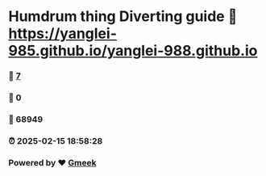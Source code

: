 # Humdrum thing Diverting guide :link: https://yanglei-985.github.io/yanglei-988.github.io 
### :page_facing_up: [7](https://yanglei-985.github.io/yanglei-988.github.io/tag.html) 
### :speech_balloon: 0 
### :hibiscus: 68949 
### :alarm_clock: 2025-02-15 18:58:28 
### Powered by :heart: [Gmeek](https://github.com/Meekdai/Gmeek)
